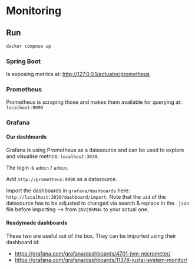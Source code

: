 # Monitoring

## Run

```sh
docker compose up
```

### Spring Boot

Is exposing metrics at: http://127.0.0.1/actuator/prometheus

### Prometheus

Prometheus is scraping those and makes them available for querying at: `localhost:9090`

### Grafana

#### Our dashboards

Grafana is using Prometheus as a datasource and can be used to explore and visualise metrics: `localhost:3030`.

The login is `admin` / `admin`.

Add `http://prometheus:9090` as a datasource.

Import the dashboards in `grafana/dashboards` here: `http://localhost:3030/dashboard/import`. Note that the `uid` of the datasource has to be adjusted to changed via search & replace in the `.json` file before importing --> from `2GV29hM4k` to your actual one.

#### Readymade dashboards

These two are useful out of the box. They can be imported using their dashboard id:

- https://grafana.com/grafana/dashboards/4701-jvm-micrometer/
- https://grafana.com/grafana/dashboards/11378-justai-system-monitor/
